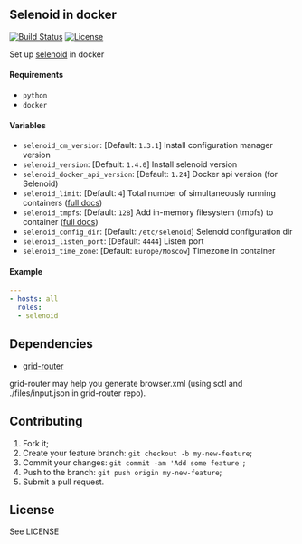 ## Selenoid in docker
[![Build Status](https://travis-ci.org/iqoption/selenoid-docker.svg?branch=add-travis)](https://travis-ci.org/iqoption/selenoid-docker)
[![License](https://img.shields.io/badge/License-Apache%202.0-blue.svg)](https://opensource.org/licenses/Apache-2.0)

Set up [selenoid](https://github.com/aerokube/selenoid) in docker

#### Requirements

* `python`
* `docker`

#### Variables

* `selenoid_cm_version`: [Default: `1.3.1`] Install configuration manager version
* `selenoid_version`: [Default: `1.4.0`] Install selenoid version
* `selenoid_docker_api_version`: [Default: `1.24`] Docker api version (for Selenoid)
* `selenoid_limit`: [Default: `4`] Total number of simultaneously running containers ([full docs](http://aerokube.com/selenoid/latest/#_recommended_docker_settings))
* `selenoid_tmpfs`: [Default: `128`] Add in-memory filesystem (tmpfs) to container ([full docs](http://aerokube.com/selenoid/latest/#_other_optional_fields))
* `selenoid_config_dir`: [Default: `/etc/selenoid`] Selenoid configuration dir
* `selenoid_listen_port`: [Default: `4444`] Listen port
* `selenoid_time_zone`: [Default: `Europe/Moscow`] Timezone in container

#### Example

```yaml
---
- hosts: all
  roles:
  - selenoid
```

## Dependencies

* [grid-router](https://github.com/iqoption/gridrouter-ansible)

grid-router may help you generate browser.xml (using sctl and ./files/input.json in grid-router repo).

## Contributing
1. Fork it;
2. Create your feature branch: `git checkout -b my-new-feature`;
3. Commit your changes: `git commit -am 'Add some feature'`;
4. Push to the branch: `git push origin my-new-feature`;
5. Submit a pull request.

## License
See LICENSE
